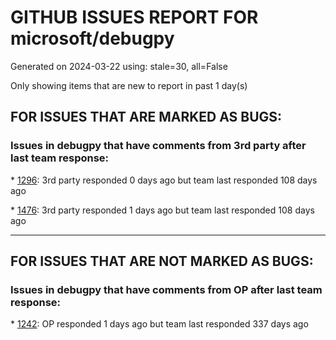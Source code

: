 
# GITHUB ISSUES REPORT FOR microsoft/debugpy


Generated on 2024-03-22 using: stale=30, all=False


Only showing items that are new to report in past 1 day(s)


## FOR ISSUES THAT ARE MARKED AS BUGS:


### Issues in debugpy that have comments from 3rd party after last team response:


\* [1296](https://github.com/microsoft/debugpy/issues/1296 "Debugpy unable to start Flask server"): 3rd party responded 0 days ago but team last responded 108 days ago

\* [1476](https://github.com/microsoft/debugpy/issues/1476 "Python3.12 Unable to attach to PID (Jupyter python process)"): 3rd party responded 1 days ago but team last responded 108 days ago

---

## FOR ISSUES THAT ARE NOT MARKED AS BUGS:


### Issues in debugpy that have comments from OP after last team response:


\* [1242](https://github.com/microsoft/debugpy/issues/1242 "1.6.6: pytest is failing"): OP responded 1 days ago but team last responded 337 days ago
